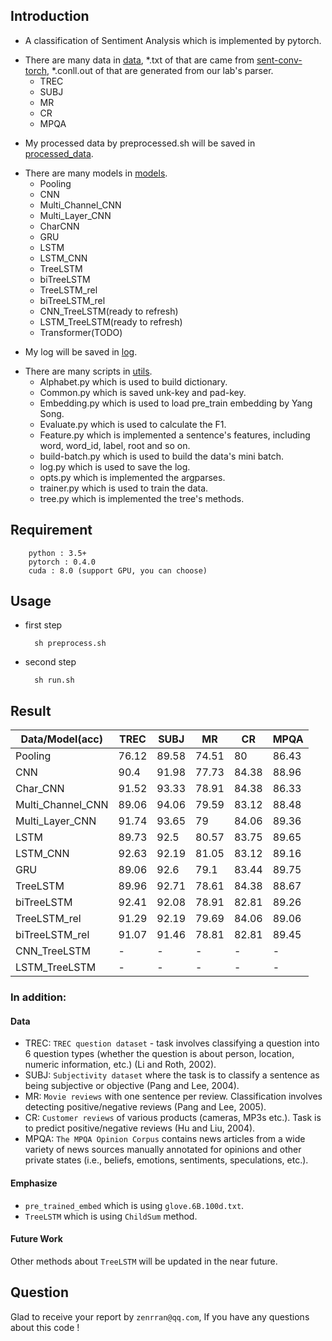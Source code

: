 ## Introduction
- A classification of Sentiment Analysis which is implemented by pytorch.
* There are many data in [data](https://github.com/zenRRan/Sentiment-Analysis/tree/master/data), *.txt of that are came from [sent-conv-torch](https://github.com/harvardnlp/sent-conv-torch), *.conll.out of that are generated from our lab's parser.
    * TREC
    * SUBJ
    * MR
    * CR
    * MPQA

- My processed data by preprocessed.sh will be saved in [processed_data](https://github.com/zenRRan/Sentiment-Analysis/tree/master/processed_data).
* There are many models in [models](https://github.com/zenRRan/Sentiment-Analysis/tree/master/models).
    * Pooling
    * CNN
    * Multi_Channel_CNN
    * Multi_Layer_CNN
    * CharCNN
    * GRU
    * LSTM
    * LSTM_CNN
    * TreeLSTM
    * biTreeLSTM
    * TreeLSTM_rel
    * biTreeLSTM_rel
    * CNN_TreeLSTM(ready to refresh)
    * LSTM_TreeLSTM(ready to refresh)
    * Transformer(TODO)
- My log will be saved in [log](https://github.com/zenRRan/Sentiment-Analysis/tree/master/log).
* There are many scripts in [utils](https://github.com/zenRRan/Sentiment-Analysis/tree/master/utils).
    * Alphabet.py which is used to build dictionary.
    * Common.py which is saved unk-key and pad-key.
    * Embedding.py which is used to load pre_train embedding by Yang Song.
    * Evaluate.py which is used to calculate the F1.
    * Feature.py which is implemented a sentence's features, including word, word_id, label, root and so on.
    * build-batch.py which is used to build the data's mini batch.
    * log.py which is used to save the log.
    * opts.py which is implemented the argparses.
    * trainer.py which is used to train the data.
    * tree.py which is implemented the tree's methods.

## Requirement
        python : 3.5+
        pytorch : 0.4.0
        cuda : 8.0 (support GPU, you can choose)

## Usage
- first step

        sh preprocess.sh
- second step

        sh run.sh

## Result


| Data/Model(acc)   | TREC  | SUBJ  | MR    | CR    | MPQA  |
| ------            | ------ | ------ | ------ | ------ | ------ |
| Pooling           | 76.12 | 89.58 | 74.51 | 80 | 86.43 |
| CNN               | 90.4  | 91.98 | 77.73 | 84.38 | 88.96 |
| Char_CNN          | 91.52 | 93.33 | 78.91 | 84.38 | 86.33 |
| Multi_Channel_CNN | 89.06 | 94.06 | 79.59 | 83.12 | 88.48 |
| Multi_Layer_CNN   | 91.74 | 93.65 | 79    | 84.06 | 89.36 |
| LSTM              | 89.73 | 92.5  | 80.57 | 83.75 | 89.65 |
| LSTM_CNN          | 92.63 | 92.19 | 81.05 | 83.12 | 89.16 |
| GRU               | 89.06 | 92.6  | 79.1  | 83.44 | 89.75 |
| TreeLSTM          | 89.96 | 92.71 | 78.61 | 84.38 | 88.67 |
| biTreeLSTM        | 92.41 | 92.08 | 78.91 | 82.81 | 89.26 |
| TreeLSTM_rel      | 91.29 | 92.19 | 79.69 | 84.06 | 89.06 |
| biTreeLSTM_rel    | 91.07 | 91.46 | 78.81 | 82.81 | 89.45 |
| CNN_TreeLSTM      | - | - | - | - | - |
| LSTM_TreeLSTM     | - | - | - | - | - |

### In addition:

#### Data
 - TREC: `TREC question dataset` - task involves classifying a question into 6 question types (whether the question is about person, location, numeric information, etc.) (Li and Roth, 2002).
 - SUBJ: `Subjectivity dataset` where the task is to classify a sentence as being subjective or objective (Pang and Lee, 2004).
 - MR: `Movie reviews` with one sentence per review. Classification involves detecting positive/negative reviews (Pang and Lee, 2005).
 - CR: `Customer reviews` of various products (cameras, MP3s etc.). Task is to predict positive/negative reviews (Hu and Liu, 2004).
 - MPQA: `The MPQA Opinion Corpus` contains news articles from a wide variety of news sources manually annotated for opinions and other private states (i.e., beliefs, emotions, sentiments, speculations, etc.).

#### Emphasize
 - `pre_trained_embed` which is using `glove.6B.100d.txt`.
 - `TreeLSTM` which is using `ChildSum` method.
#### Future Work
 Other methods about `TreeLSTM` will be updated in the near future.

## Question
Glad to receive your report by `zenrran@qq.com`, If you have any questions about this code !